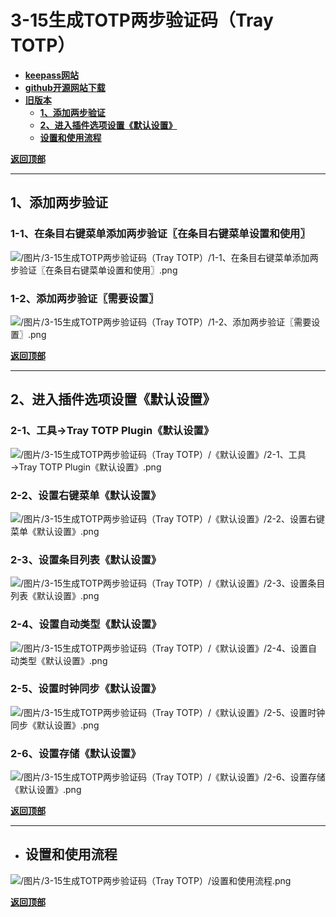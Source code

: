 # <a name="锚点0"></a>3-15生成TOTP两步验证码（Tray TOTP）
- [**keepass网站**](https://keepass.info/plugins.html#traytotp)
- [**github开源网站下载**](https://github.com/victor-rds/KeeTrayTOTP/releases)
- [**旧版本**](https://sourceforge.net/projects/traytotp-kp2/)
	- <a href="#锚点1">**1、添加两步验证**</a>
	- <a href="#锚点2">**2、进入插件选项设置《默认设置》**</a>
	- <a href="#锚点3">**设置和使用流程**</a>

<a name="锚点1"></a><a href="#锚点0">**返回顶部**</a>
______________________________________________________________________________
## 1、添加两步验证
### 1-1、在条目右键菜单添加两步验证〖在条目右键菜单设置和使用〗
<p><img src="/图片/3-15生成TOTP两步验证码（Tray TOTP）/1-1、在条目右键菜单添加两步验证〖在条目右键菜单设置和使用〗.png" alt="/图片/3-15生成TOTP两步验证码（Tray TOTP）/1-1、在条目右键菜单添加两步验证〖在条目右键菜单设置和使用〗.png"/></p>

### 1-2、添加两步验证〖需要设置〗
<p><img src="/图片/3-15生成TOTP两步验证码（Tray TOTP）/1-2、添加两步验证〖需要设置〗.png" alt="/图片/3-15生成TOTP两步验证码（Tray TOTP）/1-2、添加两步验证〖需要设置〗.png"/></p>

<a name="锚点2"></a><a href="#锚点0">**返回顶部**</a>
______________________________________________________________________________
## 2、进入插件选项设置《默认设置》
### 2-1、工具→Tray TOTP Plugin《默认设置》
<p><img src="/图片/3-15生成TOTP两步验证码（Tray TOTP）/《默认设置》/2-1、工具→Tray TOTP Plugin《默认设置》.png" alt="/图片/3-15生成TOTP两步验证码（Tray TOTP）/《默认设置》/2-1、工具→Tray TOTP Plugin《默认设置》.png"/></p>

### 2-2、设置右键菜单《默认设置》
<p><img src="/图片/3-15生成TOTP两步验证码（Tray TOTP）/《默认设置》/2-2、设置右键菜单《默认设置》.png" alt="/图片/3-15生成TOTP两步验证码（Tray TOTP）/《默认设置》/2-2、设置右键菜单《默认设置》.png"/></p>

### 2-3、设置条目列表《默认设置》
<p><img src="/图片/3-15生成TOTP两步验证码（Tray TOTP）/《默认设置》/2-3、设置条目列表《默认设置》.png" alt="/图片/3-15生成TOTP两步验证码（Tray TOTP）/《默认设置》/2-3、设置条目列表《默认设置》.png"/></p>

### 2-4、设置自动类型《默认设置》
<p><img src="/图片/3-15生成TOTP两步验证码（Tray TOTP）/《默认设置》/2-4、设置自动类型《默认设置》.png" alt="/图片/3-15生成TOTP两步验证码（Tray TOTP）/《默认设置》/2-4、设置自动类型《默认设置》.png"/></p>

### 2-5、设置时钟同步《默认设置》
<p><img src="/图片/3-15生成TOTP两步验证码（Tray TOTP）/《默认设置》/2-5、设置时钟同步《默认设置》.png" alt="/图片/3-15生成TOTP两步验证码（Tray TOTP）/《默认设置》/2-5、设置时钟同步《默认设置》.png"/></p>

### 2-6、设置存储《默认设置》
<p><img src="/图片/3-15生成TOTP两步验证码（Tray TOTP）/《默认设置》/2-6、设置存储《默认设置》.png" alt="/图片/3-15生成TOTP两步验证码（Tray TOTP）/《默认设置》/2-6、设置存储《默认设置》.png"/></p>

<a name="锚点3"></a><a href="#锚点0">**返回顶部**</a>
______________________________________________________________________________
- ## 设置和使用流程
<p><img src="/图片/3-15生成TOTP两步验证码（Tray TOTP）/设置和使用流程.png" alt="/图片/3-15生成TOTP两步验证码（Tray TOTP）/设置和使用流程.png"/></p>

<a href="#锚点0">**返回顶部**</a>